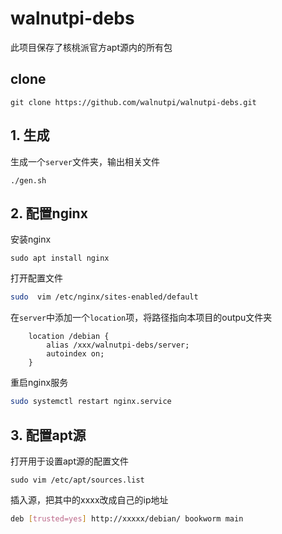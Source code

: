 # walnutpi-debs
此项目保存了核桃派官方apt源内的所有包
## clone
```
git clone https://github.com/walnutpi/walnutpi-debs.git
```


## 1. 生成
生成一个`server`文件夹，输出相关文件
```
./gen.sh
```
## 2. 配置nginx
安装nginx
```
sudo apt install nginx
```

打开配置文件
```bash
sudo  vim /etc/nginx/sites-enabled/default
```
在`server`中添加一个`location`项，将路径指向本项目的outpu文件夹
```
    location /debian {
        alias /xxx/walnutpi-debs/server;
        autoindex on;
    }
```

重启nginx服务
```bash
sudo systemctl restart nginx.service
```

## 3. 配置apt源
打开用于设置apt源的配置文件
```
sudo vim /etc/apt/sources.list
```
插入源，把其中的xxxx改成自己的ip地址
```bash
deb [trusted=yes] http://xxxxx/debian/ bookworm main
```